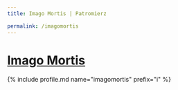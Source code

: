 ```yaml
---
title: Imago Mortis | Patromierz

permalink: /imagomortis
---
```


# [Imago Mortis](https://patronite.pl/imagomortis)

{% include profile.md name="imagomortis" prefix="i" %}
